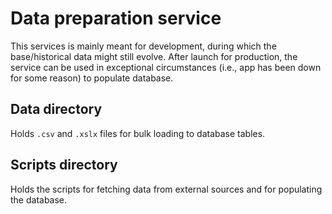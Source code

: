 # Data preparation service

This services is mainly meant for development, during which the base/historical data might still evolve. After launch for production, the service can be used in exceptional circumstances (i.e., app has been down for some reason) to populate database.

## Data directory

Holds `.csv` and `.xslx` files for bulk loading to database tables.

## Scripts directory

Holds the scripts for fetching data from external sources and for populating the database.
